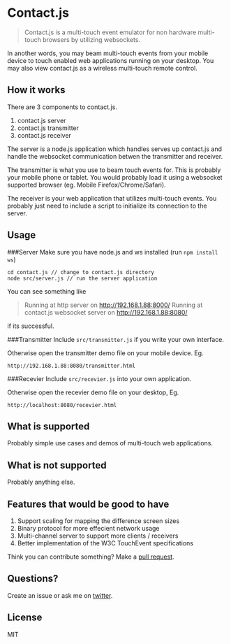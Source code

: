 Contact.js
==========

> Contact.js is a multi-touch event emulator for non hardware multi-touch browsers by utilizing websockets.

In another words, you may beam multi-touch events from your mobile device to touch enabled web applications running on your desktop. You may also view contact.js as a  wireless multi-touch remote control.

How it works
--
There are 3 components to contact.js.

1. contact.js server
2. contact.js transmitter
3. contact.js receiver

The server is a node.js application which handles serves up contact.js and handle the websocket communication betwen the transmitter and receiver.

The transmitter is what you use to beam touch events for. This is probably your mobile phone or tablet. You would probably load it using a websocket supported browser (eg. Mobile Firefox/Chrome/Safari).

The receiver is your web application that utilizes multi-touch events. You probably just need to include a script to initialize its connection to the server.

Usage
--

###Server
Make sure you have node.js and ws installed (run `npm install ws`)
```
cd contact.js // change to contact.js directory
node src/server.js // run the server application
```
You can see something like
>Running at http server on http://192.168.1.88:8000/
>Running at contact.js websocket server on http://192.168.1.88:8080/

if its successful.

###Transmitter
Include `src/transmitter.js` if you write your own interface.

Otherwise open the transmitter demo file on your mobile device. Eg.
```
http://192.168.1.88:8080/transmitter.html
```

###Recevier
Include `src/recevier.js` into your own application.

Otherwise open the recevier demo file on your desktop, Eg.
```
http://localhost:8080/recevier.html
```

What is supported
--
Probably simple use cases and demos of multi-touch web applications.

What is not supported
--
Probably anything else.

Features that would be good to have
--
1. Support scaling for mapping the difference screen sizes
2. Binary protocol for more effecient network usage
3. Multi-channel server to support more clients / receivers
4. Better implementation of the W3C TouchEvent specifications

Think you can contribute something? Make a [pull request](https://github.com/zz85/contact.js).

Questions?
--
Create an issue or ask me on [twitter](http://twitter.com/blurspline).

License
--
MIT
